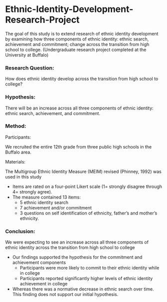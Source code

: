 # Ethnic-Identity-Development-Research-Project
The goal of this study is to extend research of ethnic identity development by examining how three components of ethnic identity: ethnic search, achievement and commitment; change across the transition from high school to college. (Undergraduate research project completed at the University at Buffalo)

### Research Question:
How does ethnic identity develop across the transition from high school to college?

### Hypothesis:
There will be an increase across all three components of ethnic identity: ethnic search, achievement, and commitment.


### Method:

Participants:

We recruited the entire 12th grade from three public high schools in the Buffalo area.

Materials:

The Multigroup Ethnic Identity Measure (MEIM) revised (Phinney, 1992) was used in this study 
* Items are rated on a four-point Likert scale (1= strongly disagree through 4= strongly agree).
* The measure contained 13 items: 
  * 5 ethnic identity search
  * 7 achievement and/or commitment
  * 3 questions on self identification of ethnicity, father’s and mother’s ethnicity.


### Conclusion:

We were expecting to see an increase across all three components of ethnic identity across the transition from high school to college 

* Our findings supported the hypothesis for the commitment and achievement components 
  * Participants were more likely to commit to their ethnic identity while in college
  * Participants reported significantly higher levels of ethnic identity achievement in college 
* Whereas there was a normative decrease in ethnic search over time. 
This finding does not support our initial hypothesis.

